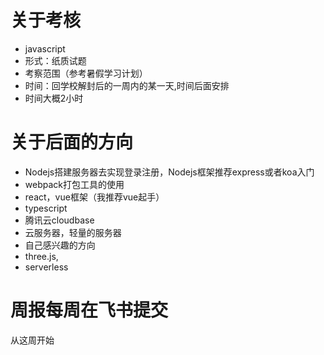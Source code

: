 # 关于考核

- javascript
- 形式：纸质试题
- 考察范围（参考暑假学习计划）
- 时间：回学校解封后的一周内的某一天,时间后面安排
- 时间大概2小时

# 关于后面的方向

- Nodejs搭建服务器去实现登录注册，Nodejs框架推荐express或者koa入门
- webpack打包工具的使用
- react，vue框架（我推荐vue起手）
- typescript
- 腾讯云cloudbase
- 云服务器，轻量的服务器
- 自己感兴趣的方向
- three.js,
- serverless

# 周报每周在飞书提交

从这周开始



